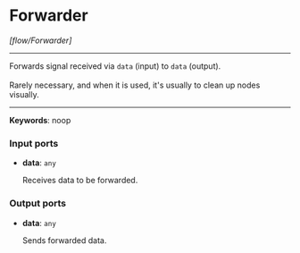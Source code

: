 # Forwarder

_[flow/Forwarder]_

---

Forwards signal received via `data` (input) to `data` (output).<br>
<br>
Rarely necessary, and when it is used, it's usually to clean up nodes visually.<br>

---

__Keywords__: noop

### Input ports

* __data__: ` any `

    Receives data to be forwarded.<br>

### Output ports

* __data__: ` any `

    Sends forwarded data.<br>

